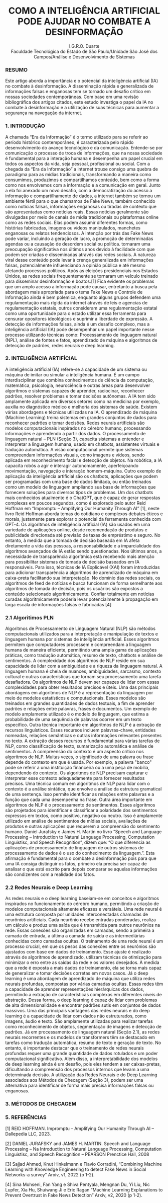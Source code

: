 <div align="center">
  <h1>COMO A INTELIGÊNCIA ARTIFICIAL PODE AJUDAR NO COMBATE A DESINFORMAÇÃO</h1>
  
 I.G.R.O. Duarte<br>
 Faculdade Tecnológica do Estado de São Paulo/Unidade São José dos Campos/Análise e Desenvolvimento de Sistemas
</div>

<h3>RESUMO</h3>
Este artigo aborda a importância e o potencial da inteligência artificial (IA) no combate à desinformação. A disseminação rápida e generalizada de informações falsas e enganosas tem se tornado um desafio crítico em nossas sociedades contemporâneas. Com base em uma revisão bibliográfica dos artigos citados, este estudo investiga o papel da IA no combate à desinformação e a utilização de suas técnicas para aumentar a segurança na navegação da internet.

<h3>1. INTRODUÇÃO</h3>

A chamada “Era da Informação” é o termo utilizado para se referir ao período histórico contemporâneo, é caracterizada pelo rápido desenvolvimento do avanço tecnológico e da comunicação. Entende-se por comunicação o processo de troca de informações, que na nossa sociedade é fundamental para a interação humana e desempenha um papel crucial em todos os aspectos da vida, seja pessoal, profissional ou social. 
Com a chegada da “Era da Informação” a internet trouxe consigo uma quebra de paradigma para as mídias tradicionais, transformando a maneira como consumimos, produzimos e compartilhamos conteúdo, bem como a forma como nos envolvemos com a informação e a comunicação em geral. Junto a ela foi anexado um novo desafio, com a democratização do acesso a informação e compartilhamento de dados, a internet também se tornou um ambiente fértil para o que chamamos de Fake News, também conhecido como notícias falsas, informações enganosas ou tiradas de contexto que são apresentadas como notícias reais. Essas notícias geralmente são divulgadas por meio de canais de mídia tradicionais ou plataformas online como as redes sociais. Elas podem assumir diferentes formas, como histórias fabricadas, imagens ou vídeos manipulados, manchetes enganosas ou relatos tendenciosos. 
A intenção por trás das Fake News pode variar, incluindo a geração de lucro, a promoção de determinadas agendas ou a causação de desordem social ou política. tornaram uma preocupação significativa nos últimos anos devido à facilidade com que podem ser criadas e disseminadas através das redes sociais. A natureza viral desse conteúdo pode levar à crença generalizada em informações falsas, potencialmente influenciando a opinião pública e até mesmo afetando processos políticos. Após as eleições presidenciais nos Estados Unidos, as redes sociais frequentemente se tornaram um veículo treinado para disseminar desinformação e boatos.[1]
Fica evidente os problemas que um amplo acesso a informação pode causar, entretanto a busca pela abordagem mais apropriada para o tema Fake News e Controle de Informação ainda é bem polemica, enquanto alguns grupos defendem uma regulamentação mais rígida da internet através de leis e agencias de regulamentação estatais, outros consideram uma regulamentação estatal como uma oportunidade para o estado utilizar essa ferramenta para censurar opositores ideológicos e suprimir a liberdade de expressão.
A detecção de informações falsas, ainda é um desafio complexo, mas a inteligência artificial (IA) pode desempenhar um papel importante nesse processo utilizando técnicas como: Processamento de linguagem natural (NPL), análise de fontes e fatos, aprendizado de máquina e algoritmos de detecção de padrões, redes neurais e deep learning.

 <h3>2. INTELIGÊNCIA ARTIFÍCIAL</h3>
 
A inteligência artificial (IA) refere-se à capacidade de um sistema ou máquina de imitar ou simular a inteligência humana. É um campo interdisciplinar que combina conhecimentos de ciência da computação, matemática, psicologia, neurociência e outras áreas para desenvolver algoritmos e sistemas capazes de aprender, raciocinar, reconhecer padrões, resolver problemas e tomar decisões autônomas. A IA tem sido amplamente aplicada em diversos setores como na medicina por exemplo, auxilia no diagnóstico médico e melhoria dos sistemas de saúde. 
Existem várias abordagens e técnicas utilizadas na IA. O aprendizado de máquina (Machine Learning) treina sistemas em grandes conjuntos de dados para reconhecer padrões e tomar decisões. Redes neurais artificiais são modelos computacionais inspirados no cérebro humano, processando informações e aprendendo a partir dos dados. O processamento de linguagem natural – PLN (Seção 3), capacita sistemas a entender e interpretar a linguagem humana, usado em chatbots, assistentes virtuais e tradução automática. A visão computacional permite que sistemas compreendam informações visuais, como imagens e vídeos, sendo aplicada em reconhecimento facial e detecção de objetos. Na robótica, a IA capacita robôs a agir e interagir autonomamente, aperfeiçoando movimentação, navegação e interação homem-máquina.
Outro exemplo de aplicação da inteligência artificial são os chatbots, aplicações que podem ser programadas com uma base de dados limitada, ou então treinados como um modelo de linguagem ampliando sua base de informações que fornecem soluções para diversos tipos de problemas. Um dos chatbots mais conhecidos atualmente é o ChatGPT, que é capaz de gerar respostas complexas em poucos segundos, como é explorado pelo autor Reid Hoffman em “Impromptu – Amplifying Our Humanity Through AI” [1], neste livro Reid Hoffman aborda temas do cotidiano e complexos debates éticos e morais, justamente para explorar o potencial da ferramenta conhecida com GPT-4.
Os algoritmos de inteligência artificial (IA) são usados em uma variedade de aplicações online, desde recomendação de produtos e publicidade direcionada até previsão de taxas de empréstimo e seguro. No entanto, à medida que a tomada de decisão baseada em IA afeta diretamente a vida das pessoas, a responsabilidade e a imparcialidade dos algoritmos avançados de IA estão sendo questionadas. Nos últimos anos, a necessidade de transparência algorítmica está recebendo mais atenção para possibilitar sistemas de tomada de decisão baseados em IA responsáveis. Para isso, técnicas de IA Explicável (XAI) foram introduzidas para adicionar transparência a algoritmos de aprendizado de máquina em caixa-preta facilitando sua interpretação. No domínio das redes sociais, os algoritmos de feed de notícias e busca funcionam de forma semelhante aos algoritmos de tomada de decisão, pois os usuários são expostos a conteúdo selecionado algoritmicamente. Confiar totalmente em notícias curadas algoritmicamente poderia levar potencialmente à propagação em larga escala de informações falsas e fabricadas [4]

<h3>2.1 Algoritimos PLN</h3>

Algoritmos de Processamento de Linguagem Natural (NLP) são métodos computacionais utilizados para a interpretação e manipulação de textos e linguagem humana por sistemas de inteligência artificial. Esses algoritmos permitem que computadores processem e compreendam a linguagem humana de maneira eficiente, permitindo uma ampla gama de aplicações práticas, como tradução automática, resumo de texto, chatbots e análise de sentimentos. A complexidade dos algoritmos de NLP reside em sua capacidade de lidar com a ambiguidade e a riqueza da linguagem natural. A linguagem humana é cheia de nuances, ambiguidades, sarcasmo, contexto cultural e outras características que tornam seu processamento uma tarefa desafiadora. Os algoritmos de NLP devem ser capazes de lidar com essas complexidades para obter resultados precisos e úteis. Uma das principais abordagens em algoritmos de NLP é a representação da linguagem por meio de modelos estatísticos e computacionais. Esses modelos são treinados em grandes quantidades de dados textuais, a fim de aprender padrões e relações entre palavras, frases e documentos. Um exemplo de modelo amplamente utilizado é o modelo de linguagem, que estima a probabilidade de uma sequência de palavras ocorrer em um texto específico.
Outra técnica importante em algoritmos de NLP é a extração de recursos linguísticos. Esses recursos incluem palavras-chave, entidades nomeadas, relações semânticas e outras informações relevantes presentes no texto. A extração desses recursos é fundamental para várias tarefas de NLP, como classificação de texto, sumarização automática e análise de sentimentos. A compreensão do contexto é um aspecto crítico nos algoritmos de NLP. Muitas vezes, o significado de uma palavra ou frase depende do contexto em que é usada. Por exemplo, a palavra "banco" pode se referir a uma instituição financeira ou a uma peça de mobília, dependendo do contexto. Os algoritmos de NLP precisam capturar e interpretar esse contexto adequadamente para fornecer resultados precisos.
Uma técnica comum em algoritmos de NLP para lidar com o contexto é a análise sintática, que envolve a análise da estrutura gramatical de uma sentença. Isso permite identificar as relações entre palavras e a função que cada uma desempenha na frase. 
Outra área importante em algoritmos de NLP é o processamento de sentimentos. Esses algoritmos são projetados para identificar e classificar a polaridade dos sentimentos expressos em textos, como positivo, negativo ou neutro. Isso é amplamente utilizado em análise de sentimentos de mídias sociais, avaliações de produtos e outras aplicações que requerem a compreensão do sentimento humano. Daniel Jurafsky e James H. Martin no livro “Speech and Language Processing – Introduction to Natural Language Processing, Computation Linguistisc, and Speech Recognition”, dizem que: “O que diferencia as aplicações de processamento de linguagem de outros sistemas de processamento de dados é o uso do conhecimento da linguagem.”. Esta afirmação é fundamental para o combate a desinformação pois para que uma IA consiga distinguir os fatos, primeiro ela precisa ser capaz de analisar o que está escrito para depois comparar se aquelas informações são condizentes com a realidade dos fatos.

<h3>2.2 Redes Neurais e Deep Learning</h3>

As redes neurais e o deep learning baseiam-se em conceitos e algoritmos inspirados no funcionamento do cérebro humano, permitindo a criação de modelos computacionais altamente eficazes e versáteis. 
Uma rede neural é uma estrutura composta por unidades interconectadas chamadas de neurônios artificiais. Cada neurônio recebe entradas ponderadas, realiza um cálculo e produz uma saída que é transmitida para outros neurônios na rede. Essas conexões são organizadas em camadas, sendo a primeira a camada de entrada, a última a camada de saída e as intermediárias conhecidas como camadas ocultas. O treinamento de uma rede neural é um processo crucial, em que os pesos das conexões entre os neurônios são ajustados com base em dados de treinamento. Esse ajuste é realizado através de algoritmos de aprendizado, utilizam técnicas de otimização para minimizar o erro entre as saídas da rede e os valores desejados. À medida que a rede é exposta a mais dados de treinamento, ela se torna mais capaz de generalizar e tomar decisões corretas em novos casos.
Já o  deep learning é uma abordagem de aprendizado de máquina que utiliza redes neurais profundas, compostas por várias camadas ocultas. Essas redes têm a capacidade de aprender representações hierárquicas dos dados, permitindo a extração de características complexas em diferentes níveis de abstração. Dessa forma, o deep learning é capaz de lidar com problemas de alta dimensionalidade e encontrar padrões sutis em conjuntos de dados massivos.
Uma das principais vantagens das redes neurais e do deep learning é a capacidade de lidar com dados não estruturados, como imagens, áudio e texto. São amplamente utilizadas para realizar tarefas como reconhecimento de objetos, segmentação de imagens e detecção de padrões. Já em processamento de linguagem natural (Seção 2.1), as redes neurais recorrentes e os modelos de transformers têm se destacado em tarefas como tradução automática, resumo de texto e geração de texto. No entanto, é importante destacar que o treinamento de redes neurais profundas requer uma grande quantidade de dados rotulados e um poder computacional significativo. Além disso, a interpretabilidade dos modelos de deep learning ainda é um desafio, pois eles tendem a ser caixas-pretas, dificultando a compreensão dos processos internos que levam a uma determinada decisão. A utilização das Redes Neurais e do Deep Learning associados aos Métodos de Checagem (Seção 3), podem ser uma alternativa para identificar de forma mais precisa informações falsas ou enganosas.

<h3>3. MÉTODOS DE CHECAGEM</h3>



<h3>5. REFERÊNCIAS</h3>

[1]	REID HOFFMAN. Impromptu – Amplifying Our Humanity Through AI – Dallepedia LLC, 2023.

[2]	DANIEL JURAFSKY and JAMES H. MARTIN. Speech and Language Processing – Na Introduction to Natural Language Processing, Computation Linguistisc, and Speech Recognition – PEARSON Prenctice Hall, 2008

[3]	Sajjad Ahmed, Knut Hinkelmann e Flavio Corradini, “Combining Machine Learning with Knowledge Engineering to detect Fake News in Social Networks-a survey” Arxiv, v1, 2022 (p 1-2).

[4]	Sina Mohseni, Fan Yang e Shiva Pentyala, Mengnan Du, Yi Liu, Nic Lupfer, Xia Hu, Shuiwang Ji e Eric Ragan “Machine Learning Explanations to Prevent Overtrust in Fake News Detection” Arxiv, v2, 2020 (p 1-2).





